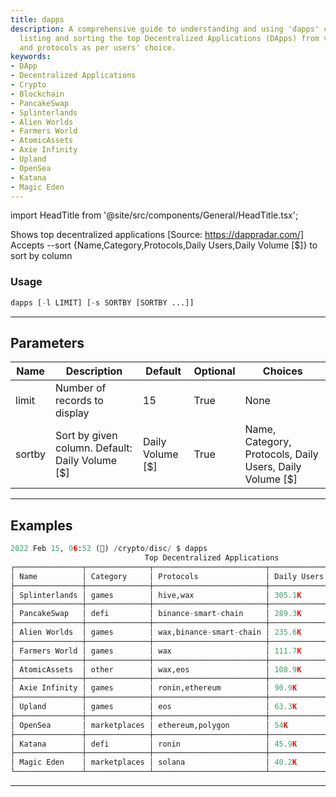 ```yaml
---
title: dapps
description: A comprehensive guide to understanding and using 'dapps' command for
  listing and sorting the top Decentralized Applications (DApps) from various categories
  and protocols as per users' choice.
keywords:
- DApp
- Decentralized Applications
- Crypto
- Blockchain
- PancakeSwap
- Splinterlands
- Alien Worlds
- Farmers World
- AtomicAssets
- Axie Infinity
- Upland
- OpenSea
- Katana
- Magic Eden
---
```


import HeadTitle from '@site/src/components/General/HeadTitle.tsx';

<HeadTitle title="crypto/disc/dapps - Reference | OpenBB Terminal Docs" />

Shows top decentralized applications [Source: https://dappradar.com/] Accepts --sort {Name,Category,Protocols,Daily Users,Daily Volume [$]} to sort by column

### Usage

```python
dapps [-l LIMIT] [-s SORTBY [SORTBY ...]]
```

---

## Parameters

| Name | Description | Default | Optional | Choices |
| ---- | ----------- | ------- | -------- | ------- |
| limit | Number of records to display | 15 | True | None |
| sortby | Sort by given column. Default: Daily Volume [$] | Daily Volume [$] | True | Name, Category, Protocols, Daily Users, Daily Volume [$] |


---

## Examples

```python
2022 Feb 15, 06:52 (🦋) /crypto/disc/ $ dapps
                              Top Decentralized Applications
┌───────────────┬──────────────┬─────────────────────────┬─────────────┬──────────────────┐
│ Name          │ Category     │ Protocols               │ Daily Users │ Daily Volume [$] │
├───────────────┼──────────────┼─────────────────────────┼─────────────┼──────────────────┤
│ Splinterlands │ games        │ hive,wax                │ 305.1K      │ 8K               │
├───────────────┼──────────────┼─────────────────────────┼─────────────┼──────────────────┤
│ PancakeSwap   │ defi         │ binance-smart-chain     │ 289.3K      │ 223.7M           │
├───────────────┼──────────────┼─────────────────────────┼─────────────┼──────────────────┤
│ Alien Worlds  │ games        │ wax,binance-smart-chain │ 235.6K      │ 759.2K           │
├───────────────┼──────────────┼─────────────────────────┼─────────────┼──────────────────┤
│ Farmers World │ games        │ wax                     │ 111.7K      │ 2.3K             │
├───────────────┼──────────────┼─────────────────────────┼─────────────┼──────────────────┤
│ AtomicAssets  │ other        │ wax,eos                 │ 108.9K      │ 226.3K           │
├───────────────┼──────────────┼─────────────────────────┼─────────────┼──────────────────┤
│ Axie Infinity │ games        │ ronin,ethereum          │ 90.9K       │ 11.6M            │
├───────────────┼──────────────┼─────────────────────────┼─────────────┼──────────────────┤
│ Upland        │ games        │ eos                     │ 63.3K       │ 0                │
├───────────────┼──────────────┼─────────────────────────┼─────────────┼──────────────────┤
│ OpenSea       │ marketplaces │ ethereum,polygon        │ 54K         │ 200M             │
├───────────────┼──────────────┼─────────────────────────┼─────────────┼──────────────────┤
│ Katana        │ defi         │ ronin                   │ 45.9K       │ 92.7M            │
├───────────────┼──────────────┼─────────────────────────┼─────────────┼──────────────────┤
│ Magic Eden    │ marketplaces │ solana                  │ 40.2K       │ 18.5M            │
└───────────────┴──────────────┴─────────────────────────┴─────────────┴──────────────────┘
```
---
